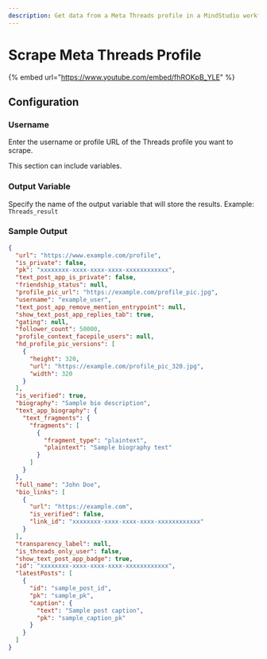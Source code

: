 ```yaml
---
description: Get data from a Meta Threads profile in a MindStudio workflow
---
```


# Scrape Meta Threads Profile

{% embed url="https://www.youtube.com/embed/fhROKpB_YLE" %}

## Configuration

### Username

Enter the username or profile URL of the Threads profile you want to scrape.

This section can include variables.

### Output Variable

Specify the name of the output variable that will store the results. Example: `Threads_result`

### Sample Output

```json
{
  "url": "https://www.example.com/profile",
  "is_private": false,
  "pk": "xxxxxxxx-xxxx-xxxx-xxxx-xxxxxxxxxxxx",
  "text_post_app_is_private": false,
  "friendship_status": null,
  "profile_pic_url": "https://example.com/profile_pic.jpg",
  "username": "example_user",
  "text_post_app_remove_mention_entrypoint": null,
  "show_text_post_app_replies_tab": true,
  "gating": null,
  "follower_count": 50000,
  "profile_context_facepile_users": null,
  "hd_profile_pic_versions": [
    {
      "height": 320,
      "url": "https://example.com/profile_pic_320.jpg",
      "width": 320
    }
  ],
  "is_verified": true,
  "biography": "Sample bio description",
  "text_app_biography": {
    "text_fragments": {
      "fragments": [
        {
          "fragment_type": "plaintext",
          "plaintext": "Sample biography text"
        }
      ]
    }
  },
  "full_name": "John Doe",
  "bio_links": [
    {
      "url": "https://example.com",
      "is_verified": false,
      "link_id": "xxxxxxxx-xxxx-xxxx-xxxx-xxxxxxxxxxxx"
    }
  ],
  "transparency_label": null,
  "is_threads_only_user": false,
  "show_text_post_app_badge": true,
  "id": "xxxxxxxx-xxxx-xxxx-xxxx-xxxxxxxxxxxx",
  "latestPosts": [
    {
      "id": "sample_post_id",
      "pk": "sample_pk",
      "caption": {
        "text": "Sample post caption",
        "pk": "sample_caption_pk"
      }
    }
  ]
}
```
